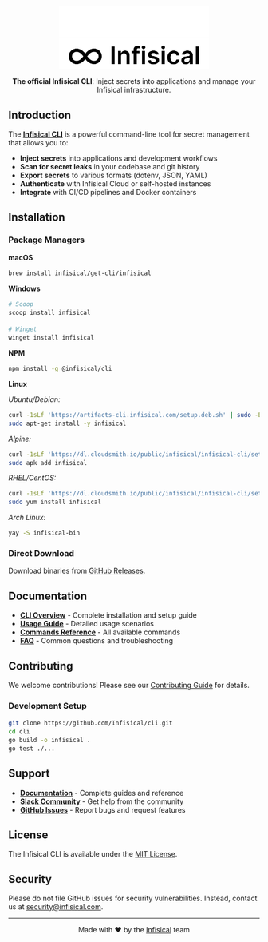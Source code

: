 <div align="center">
  <img width="300" src="https://raw.githubusercontent.com/Infisical/infisical/main/img/logoname-white.svg#gh-dark-mode-only" alt="infisical">
  <img width="300" src="https://raw.githubusercontent.com/Infisical/infisical/main/img/logoname-black.svg#gh-light-mode-only" alt="infisical">
</div>

<p align="center">
  <b>The official Infisical CLI</b>: Inject secrets into applications and manage your Infisical infrastructure.
</p>

## Introduction

The **[Infisical CLI](https://infisical.com/docs/cli/overview)** is a powerful command-line tool for secret management that allows you to:

- **Inject secrets** into applications and development workflows
- **Scan for secret leaks** in your codebase and git history
- **Export secrets** to various formats (dotenv, JSON, YAML)
- **Authenticate** with Infisical Cloud or self-hosted instances
- **Integrate** with CI/CD pipelines and Docker containers

## Installation

### Package Managers

**macOS**

```bash
brew install infisical/get-cli/infisical
```

**Windows**

```bash
# Scoop
scoop install infisical

# Winget
winget install infisical
```

**NPM**

```bash
npm install -g @infisical/cli
```

**Linux**

_Ubuntu/Debian:_

```bash
curl -1sLf 'https://artifacts-cli.infisical.com/setup.deb.sh' | sudo -E bash
sudo apt-get install -y infisical
```

_Alpine:_

```bash
curl -1sLf 'https://dl.cloudsmith.io/public/infisical/infisical-cli/setup.alpine.sh' | bash
sudo apk add infisical
```

_RHEL/CentOS:_

```bash
curl -1sLf 'https://dl.cloudsmith.io/public/infisical/infisical-cli/setup.rpm.sh' | sudo -E bash
sudo yum install infisical
```

_Arch Linux:_

```bash
yay -S infisical-bin
```

### Direct Download

Download binaries from [GitHub Releases](https://github.com/Infisical/cli/releases).

## Documentation

- **[CLI Overview](https://infisical.com/docs/cli/overview)** - Complete installation and setup guide
- **[Usage Guide](https://infisical.com/docs/cli/usage)** - Detailed usage scenarios
- **[Commands Reference](https://infisical.com/docs/cli/commands)** - All available commands
- **[FAQ](https://infisical.com/docs/cli/faq)** - Common questions and troubleshooting

## Contributing

We welcome contributions! Please see our [Contributing Guide](CONTRIBUTING.md) for details.

### Development Setup

```bash
git clone https://github.com/Infisical/cli.git
cd cli
go build -o infisical .
go test ./...
```

## Support

- **[Documentation](https://infisical.com/docs/cli/overview)** - Complete guides and reference
- **[Slack Community](https://infisical.com/slack)** - Get help from the community
- **[GitHub Issues](https://github.com/Infisical/cli/issues)** - Report bugs and request features

## License

The Infisical CLI is available under the [MIT License](LICENSE).

## Security

Please do not file GitHub issues for security vulnerabilities. Instead, contact us at security@infisical.com.

---

<p align="center">
  Made with ❤️ by the <a href="https://infisical.com">Infisical</a> team
</p>

